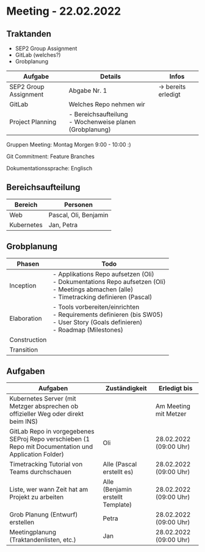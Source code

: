 # Meeting - 22.02.2022

## Traktanden

- SEP2 Group Assignment
- GitLab (welches?)
- Grobplanung



| Aufgabe               | Details                                                      | Infos               |
| --------------------- | ------------------------------------------------------------ | ------------------- |
| SEP2 Group Assignment | Abgabe Nr. 1                                                 | -> bereits erledigt |
| GitLab                | Welches Repo nehmen wir                                      |                     |
| Project Planning      | - Bereichsaufteilung<br />- Wochenweise planen (Grobplanung) |                     |



Gruppen Meeting: Montag Morgen 9:00 - 10:00 :)

Git Commitment: Feature Branches

Dokumentationssprache: Englisch



## Bereichsaufteilung

| Bereich    | Personen              |
| ---------- | --------------------- |
| Web        | Pascal, Oli, Benjamin |
| Kubernetes | Jan, Petra            |



## Grobplanung

| Phasen       | Todo                                                         |
| ------------ | ------------------------------------------------------------ |
| Inception    | - Applikations Repo aufsetzen (Oli)<br />- Dokumentations Repo aufsetzen (Oli)<br />- Meetings abmachen (alle)<br />- Timetracking definieren (Pascal) |
| Elaboration  | - Tools vorbereiten/einrichten<br />- Requirements definieren (bis SW05)<br />- User Story (Goals definieren)<br />- Roadmap (Milestones) |
| Construction |                                                              |
| Transition   |                                                              |



## Aufgaben

| Aufgaben                                                     | Zuständigkeit                          | Erledigt bis           |
| ------------------------------------------------------------ | -------------------------------------- | ---------------------- |
| Kubernetes Server (mit Metzger absprechen ob offizieller Weg oder direkt beim INS) |                                        | Am Meeting mit Metzer  |
| GitLab Repo in vorgegebenes SEProj Repo verschieben (1 Repo mit Documentation und Application Folder) | Oli                                    | 28.02.2022 (09:00 Uhr) |
| Timetracking Tutorial von Teams durchschauen                 | Alle (Pascal erstellt es)              | 28.02.2022 (09:00 Uhr) |
| Liste, wer wann Zeit hat am Projekt zu arbeiten              | Alle<br />(Benjamin erstellt Template) | 28.02.2022 (09:00 Uhr) |
| Grob Planung (Entwurf) erstellen                             | Petra                                  | 28.02.2022 (09:00 Uhr) |
| Meetingplanung (Traktandenlisten, etc.)                      | Jan                                    | 28.02.2022 (09:00 Uhr) |

